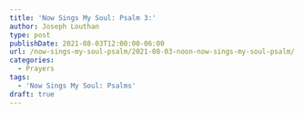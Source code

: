 ```yaml
---
title: 'Now Sings My Soul: Psalm 3:'
author: Joseph Louthan
type: post
publishDate: 2021-08-03T12:00:00-06:00
url: /now-sings-my-soul-psalm/2021-08-03-noon-now-sings-my-soul-psalm/
categories:
  - Prayers
tags:
  - 'Now Sings My Soul: Psalms'
draft: true
---
```

<div style="font-variant: small-caps;">

</div>
    
